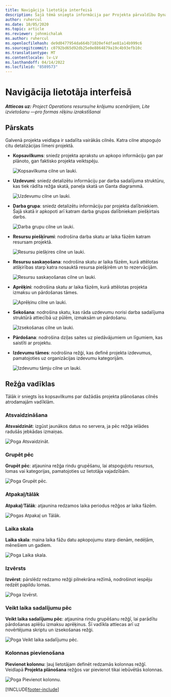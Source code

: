 ```yaml
---
title: Navigācija lietotāja interfeisā
description: Šajā tēmā sniegta informācija par Projekta pārvaldību Dynamics 365 Projekta darbībās.
author: ruhercul
ms.date: 10/05/2020
ms.topic: article
ms.reviewer: johnmichalak
ms.author: ruhercul
ms.openlocfilehash: de9d0477954da664b71020ef4dfae81a14b999c6
ms.sourcegitcommit: c0792bd65d92db25e0e8864879a19c4b93efb10c
ms.translationtype: MT
ms.contentlocale: lv-LV
ms.lasthandoff: 04/14/2022
ms.locfileid: "8589573"
---
```

# <a name="navigating-the-user-interface"></a>Navigācija lietotāja interfeisā

_**Attiecas uz:** Project Operations resursu/ne krājumu scenārijiem, Lite izvietošanu —pro formas rēķinu izrakstīšanai_

## <a name="overview"></a>Pārskats

Galvenā projekta veidlapa ir sadalīta vairākās cilnēs. Katra cilne atspoguļo citu detalizācijas līmeni projektā.

- **Kopsavilkums**: sniedz projekta aprakstu un apkopo informāciju gan par plānoto, gan faktisko projekta veiktspēju.

    ![Kopsavilkuma cilne un lauki.](media/navigation7.png)

- **Uzdevumi**: sniedz detalizētu informāciju par darba sadalījuma struktūru, kas tiek rādīta režģa skatā, paneļa skatā un Ganta diagrammā.

    ![Uzdevumu cilne un lauki.](media/navigation8.png)

- **Darba grupa**: sniedz detalizētu informāciju par projekta dalībniekiem. Šajā skatā ir apkopoti arī katram darba grupas dalībniekam piešķirtais darbs.

    ![Darba grupu cilne un lauki.](media/navigation9.png)

- **Resursu piešķīrumi**: nodrošina darba skatu ar laika fāzēm katram resursam projektā.

    ![Resursu piešķires cilne un lauki.](media/navigation10.png)

- **Resursu saskaņošana**: nodrošina skatu ar laika fāzēm, kurā attēlotas atšķirības starp katra nosauktā resursa piešķirēm un to rezervācijām.

    ![Resursu saskaņošanas cilne un lauki.](media/navigation11.png)

- **Aprēķini**: nodrošina skatu ar laika fāzēm, kurā attēlotas projekta izmaksu un pārdošanas tāmes.

    ![Aprēķinu cilne un lauki.](media/navigation12.png)

- **Sekošana**: nodrošina skatu, kas rāda uzdevumu norisi darba sadalījuma struktūrā attiecībā uz pūlēm, izmaksām un pārdošanu.

    ![Izsekošanas cilne un lauki.](media/navigation13.png)

- **Pārdošana**: nodrošina dziļas saites uz piedāvājumiem un līgumiem, kas saistīti ar projektu.

- **Izdevumu tāmes**: nodrošina režģi, kas definē projekta izdevumus, pamatojoties uz organizācijas izdevumu kategorijām.

    ![Izdevumu tāmju cilne un lauki.](media/navigation14.png)

## <a name="grid-controls"></a>Režģa vadīklas

Tālāk ir sniegts īss kopsavilkums par dažādās projekta plānošanas cilnēs atrodamajām vadīklām.

### <a name="refresh"></a>Atsvaidzināšana

**Atsvaidzināt**: izgūst jaunākos datus no servera, ja pēc režģa ielādes radušās jebkādas izmaiņas.

![Poga Atsvaidzināt.](media/navigation7.png)

### <a name="group-by"></a>Grupēt pēc

**Grupēt pēc**: atjaunina režģa rindu grupēšanu, lai atspoguļotu resursus, lomas vai kategorijas, pamatojoties uz lietotāja vajadzībām.

![Poga Grupēt pēc.](media/navigation6.png)

### <a name="previousnext"></a>Atpakaļ/tālāk

**Atpakaļ**/**Tālāk**: atjaunina redzamos laika periodus režģos ar laika fāzēm.

![Pogas Atpakaļ un Tālāk.](media/navigation2.png)

### <a name="timescale"></a>Laika skala

**Laika skala**: maina laika fāžu datu apkopojumu starp dienām, nedēļām, mēnešiem un gadiem.

![Poga Laika skala.](media/navigation3.png)

### <a name="expand"></a>Izvērsts

**Izvērst**: pārslēdz redzamo režģi pilnekrāna režīmā, nodrošinot iespēju redzēt papildu lomas.

![Poga Izvērst.](media/navigation4.png)

### <a name="time-phase-by"></a>Veikt laika sadalījumu pēc

**Veikt laika sadalījumu pēc**: atjaunina rindu grupēšanu režģī, lai parādītu pārdošanas aplēšu izmaksu aprēķinus. Šī vadīkla attiecas arī uz novērtējuma skriptu un izsekošanas režģi.

![Poga Veikt laika sadalījumu pēc.](media/navigation0.png)

### <a name="add-column"></a>Kolonnas pievienošana

**Pievienot kolonnu**: ļauj lietotājam definēt redzamās kolonnas režģī. Veidlapā **Projekta plānošana** režģos var pievienot tikai iebūvētās kolonnas.

![Poga Pievienot kolonnu.](media/navigation5.png)


[!INCLUDE[footer-include](../includes/footer-banner.md)]